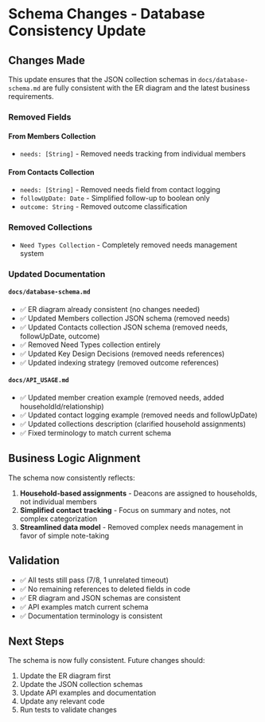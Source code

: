 # Schema Changes - Database Consistency Update

## Changes Made

This update ensures that the JSON collection schemas in `docs/database-schema.md` are fully consistent with the ER diagram and the latest business requirements.

### Removed Fields

#### From Members Collection
- `needs: [String]` - Removed needs tracking from individual members

#### From Contacts Collection  
- `needs: [String]` - Removed needs field from contact logging
- `followUpDate: Date` - Simplified follow-up to boolean only
- `outcome: String` - Removed outcome classification

### Removed Collections
- `Need Types Collection` - Completely removed needs management system

### Updated Documentation

#### `docs/database-schema.md`
- ✅ ER diagram already consistent (no changes needed)
- ✅ Updated Members collection JSON schema (removed needs)
- ✅ Updated Contacts collection JSON schema (removed needs, followUpDate, outcome)
- ✅ Removed Need Types collection entirely
- ✅ Updated Key Design Decisions (removed needs references)
- ✅ Updated indexing strategy (removed outcome references)

#### `docs/API_USAGE.md`
- ✅ Updated member creation example (removed needs, added householdId/relationship)
- ✅ Updated contact logging example (removed needs and followUpDate)
- ✅ Updated collections description (clarified household assignments)
- ✅ Fixed terminology to match current schema

## Business Logic Alignment

The schema now consistently reflects:
1. **Household-based assignments** - Deacons are assigned to households, not individual members
2. **Simplified contact tracking** - Focus on summary and notes, not complex categorization
3. **Streamlined data model** - Removed complex needs management in favor of simple note-taking

## Validation

- ✅ All tests still pass (7/8, 1 unrelated timeout)
- ✅ No remaining references to deleted fields in code
- ✅ ER diagram and JSON schemas are consistent
- ✅ API examples match current schema
- ✅ Documentation terminology is consistent

## Next Steps

The schema is now fully consistent. Future changes should:
1. Update the ER diagram first
2. Update the JSON collection schemas
3. Update API examples and documentation
4. Update any relevant code
5. Run tests to validate changes
